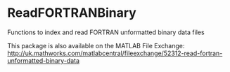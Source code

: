 # ReadFORTRANBinary
Functions to index and read FORTRAN unformatted binary data files

This package is also available on the MATLAB File Exchange: http://uk.mathworks.com/matlabcentral/fileexchange/52312-read-fortran-unformatted-binary-data
